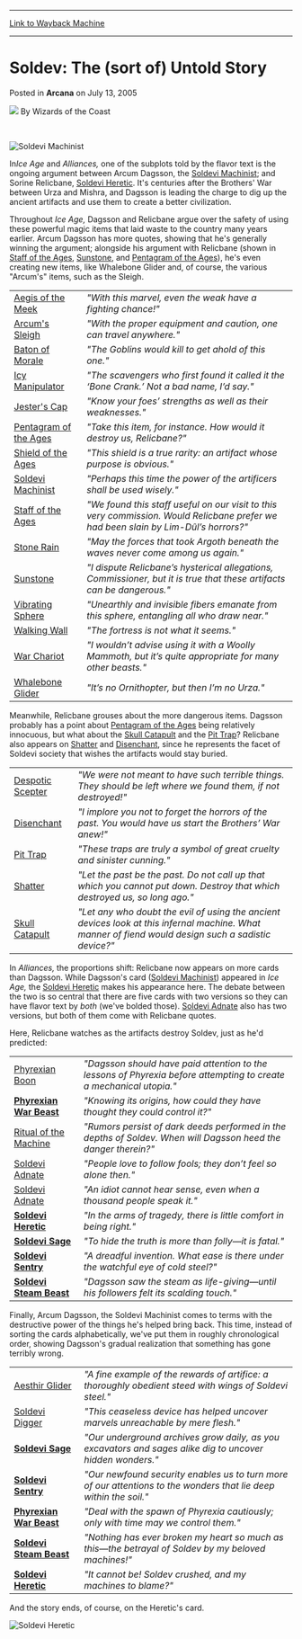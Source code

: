
---
[Link to Wayback Machine](https://web.archive.org/web/20210430023059/https://magic.wizards.com/en/articles/archive/soldev-sort-untold-story-2005-07-13)

[_metadata_:author]:- "Wizards of the Coast"
[_metadata_:description]:- "InIce Age and Alliances, one of the subplots told by the flavor text is the ongoing argument between Arcum Dagsson, the Soldevi Machinist; and Sorine Relicbane, Soldevi Heretic. It's centuries after the Brothers' War between Urza and Mishra, and Dagsson is leading the charge to dig up the ancient artifacts and use them to create a better civilization. Throughout Ice Age,"
[_metadata_:generator]:- "Drupal 7 (http://drupal.org)"
[_metadata_:node]:- "608881"
[_metadata_:publish_date]:- "2005-07-13"
[_metadata_:source]:- "div-main-content"
[_metadata_:title]:- "Soldev: The (sort of) Untold Story"
[_metadata_:wayback_capture_timestamp]:- "2021-04-30 02:30:59"
[_metadata_:wayback_raw_url]:- "https://web.archive.org/web/20210430023059id_/https://magic.wizards.com/en/articles/archive/soldev-sort-untold-story-2005-07-13"
[_metadata_:wayback_url]:- "https://magic.wizards.com/en/articles/archive/soldev-sort-untold-story-2005-07-13"
---


Soldev: The (sort of) Untold Story
==================================



 Posted in **Arcana**
 on July 13, 2005 






![](https://media.magic.wizards.com/styles/auth_small/public/images/person/wizards_author.jpg)
By Wizards of the Coast












 



![Soldevi Machinist](http://gatherer.wizards.com/Handlers/Image.ashx?type=card&name=Soldevi+Machinist)

In*Ice Age* and *Alliances,* one of the subplots told by the flavor text is the ongoing argument between Arcum Dagsson, the [Soldevi Machinist](http://gatherer.wizards.com/Pages/Card/Details.aspx?name=Soldevi+Machinist); and Sorine Relicbane, [Soldevi Heretic](http://gatherer.wizards.com/Pages/Card/Details.aspx?name=Soldevi+Heretic). It's centuries after the Brothers' War between Urza and Mishra, and Dagsson is leading the charge to dig up the ancient artifacts and use them to create a better civilization.

 Throughout *Ice Age,* Dagsson and Relicbane argue over the safety of using these powerful magic items that laid waste to the country many years earlier. Arcum Dagsson has more quotes, showing that he's generally winning the argument; alongside his argument with Relicbane (shown in [Staff of the Ages](http://gatherer.wizards.com/Pages/Card/Details.aspx?name=Staff+of+the+Ages), [Sunstone](http://gatherer.wizards.com/Pages/Card/Details.aspx?name=Sunstone), and [Pentagram of the Ages](http://gatherer.wizards.com/Pages/Card/Details.aspx?name=Pentagram+of+the+Ages)), he's even creating new items, like Whalebone Glider and, of course, the various "Arcum's" items, such as the Sleigh.




|  |  |
| --- | --- |
| [Aegis of the Meek](http://gatherer.wizards.com/Pages/Card/Details.aspx?name=Aegis+of+the+Meek) | *"With this marvel, even the weak have a fighting chance!"* |
| [Arcum's Sleigh](http://gatherer.wizards.com/Pages/Card/Details.aspx?name=Arcum%27s+Sleigh) | *"With the proper equipment and caution, one can travel anywhere."* |
| [Baton of Morale](http://gatherer.wizards.com/Pages/Card/Details.aspx?name=Baton+of+Morale) | *"The Goblins would kill to get ahold of this one."* |
| [Icy Manipulator](http://gatherer.wizards.com/Pages/Card/Details.aspx?name=Icy+Manipulator) | *"The scavengers who first found it called it the ‘Bone Crank.’ Not a bad name, I’d say."* |
| [Jester's Cap](http://gatherer.wizards.com/Pages/Card/Details.aspx?name=Jester%27s+Cap) | *"Know your foes’ strengths as well as their weaknesses."* |
| [Pentagram of the Ages](http://gatherer.wizards.com/Pages/Card/Details.aspx?name=Pentagram+of+the+Ages) | *"Take this item, for instance. How would it destroy us, Relicbane?"* |
| [Shield of the Ages](http://gatherer.wizards.com/Pages/Card/Details.aspx?name=Shield+of+the+Ages) | *"This shield is a true rarity: an artifact whose purpose is obvious."* |
| [Soldevi Machinist](http://gatherer.wizards.com/Pages/Card/Details.aspx?name=Soldevi+Machinist) | *"Perhaps this time the power of the artificers shall be used wisely."*  |
| [Staff of the Ages](http://gatherer.wizards.com/Pages/Card/Details.aspx?name=Staff+of+the+Ages) | *"We found this staff useful on our visit to this very commission. Would Relicbane prefer we had been slain by Lim-Dûl’s horrors?"* |
| [Stone Rain](http://gatherer.wizards.com/Pages/Card/Details.aspx?name=Stone+Rain) | *"May the forces that took Argoth beneath the waves never come among us again."* |
| [Sunstone](http://gatherer.wizards.com/Pages/Card/Details.aspx?name=Sunstone) | *"I dispute Relicbane’s hysterical allegations, Commissioner, but it is true that these artifacts can be dangerous."* |
| [Vibrating Sphere](http://gatherer.wizards.com/Pages/Card/Details.aspx?name=Vibrating+Sphere) | *"Unearthly and invisible fibers emanate from this sphere, entangling all who draw near."* |
| [Walking Wall](http://gatherer.wizards.com/Pages/Card/Details.aspx?name=Walking+Wall) | *"The fortress is not what it seems."* |
| [War Chariot](http://gatherer.wizards.com/Pages/Card/Details.aspx?name=War+Chariot) | *"I wouldn’t advise using it with a Woolly Mammoth, but it’s quite appropriate for many other beasts."* |
| [Whalebone Glider](http://gatherer.wizards.com/Pages/Card/Details.aspx?name=Whalebone+Glider) | *"It’s no Ornithopter, but then I’m no Urza."* |

Meanwhile, Relicbane grouses about the more dangerous items. Dagsson probably has a point about [Pentagram of the Ages](http://gatherer.wizards.com/Pages/Card/Details.aspx?name=Pentagram+of+the+Ages) being relatively innocuous, but what about the [Skull Catapult](http://gatherer.wizards.com/Pages/Card/Details.aspx?name=Skull+Catapult) and the [Pit Trap](http://gatherer.wizards.com/Pages/Card/Details.aspx?name=Pit+Trap)? Relicbane also appears on [Shatter](http://gatherer.wizards.com/Pages/Card/Details.aspx?name=Shatter) and [Disenchant](http://gatherer.wizards.com/Pages/Card/Details.aspx?name=Disenchant), since he represents the facet of Soldevi society that wishes the artifacts would stay buried.




|  |  |
| --- | --- |
| [Despotic Scepter](http://gatherer.wizards.com/Pages/Card/Details.aspx?name=Despotic+Scepter) | *"We were not meant to have such terrible things. They should be left where we found them, if not destroyed!"* |
| [Disenchant](http://gatherer.wizards.com/Pages/Card/Details.aspx?name=Disenchant) | *"I implore you not to forget the horrors of the past. You would have us start the Brothers’ War anew!"* |
| [Pit Trap](http://gatherer.wizards.com/Pages/Card/Details.aspx?name=Pit+Trap) | *"These traps are truly a symbol of great cruelty and sinister cunning."* |
| [Shatter](http://gatherer.wizards.com/Pages/Card/Details.aspx?name=Shatter) | *"Let the past be the past. Do not call up that which you cannot put down. Destroy that which destroyed us, so long ago."* |
| [Skull Catapult](http://gatherer.wizards.com/Pages/Card/Details.aspx?name=Skull+Catapult) | *"Let any who doubt the evil of using the ancient devices look at this infernal machine. What manner of fiend would design such a sadistic device?"*  |

In *Alliances,* the proportions shift: Relicbane now appears on more cards than Dagsson. While Dagsson's card ([Soldevi Machinist](http://gatherer.wizards.com/Pages/Card/Details.aspx?name=Soldevi+Machinist)) appeared in *Ice Age,* the [Soldevi Heretic](http://gatherer.wizards.com/Pages/Card/Details.aspx?name=Soldevi+Heretic) makes his appearance here. The debate between the two is so central that there are five cards with two versions so they can have flavor text by *both* (we've bolded those). [Soldevi Adnate](http://gatherer.wizards.com/Pages/Card/Details.aspx?name=Soldevi+Adnate) also has two versions, but both of them come with Relicbane quotes.


Here, Relicbane watches as the artifacts destroy Soldev, just as he'd predicted:




|  |  |
| --- | --- |
| [Phyrexian Boon](http://gatherer.wizards.com/Pages/Card/Details.aspx?name=Phyrexian+Boon) | *"Dagsson should have paid attention to the lessons of Phyrexia before attempting to create a mechanical utopia."* |
| **[Phyrexian War Beast](http://gatherer.wizards.com/Pages/Card/Details.aspx?name=Phyrexian+War+Beast)** | *"Knowing its origins, how could they have thought they could control it?"* |
| [Ritual of the Machine](http://gatherer.wizards.com/Pages/Card/Details.aspx?name=Ritual+of+the+Machine) | *"Rumors persist of dark deeds performed in the depths of Soldev. When will Dagsson heed the danger therein?"* |
| [Soldevi Adnate](http://gatherer.wizards.com/Pages/Card/Details.aspx?name=Soldevi+Adnate) | *"People love to follow fools; they don’t feel so alone then."* |
| [Soldevi Adnate](http://gatherer.wizards.com/Pages/Card/Details.aspx?name=Soldevi+Adnate) | *"An idiot cannot hear sense, even when a thousand people speak it."* |
| **[Soldevi Heretic](http://gatherer.wizards.com/Pages/Card/Details.aspx?name=Soldevi+Heretic)** | *"In the arms of tragedy, there is little comfort in being right."* |
| **[Soldevi Sage](http://gatherer.wizards.com/Pages/Card/Details.aspx?name=Soldevi+Sage)** | *"To hide the truth is more than folly—it is fatal."* |
| **[Soldevi Sentry](http://gatherer.wizards.com/Pages/Card/Details.aspx?name=Soldevi+Sentry)** | *"A dreadful invention. What ease is there under the watchful eye of cold steel?"* |
| **[Soldevi Steam Beast](http://gatherer.wizards.com/Pages/Card/Details.aspx?name=Soldevi+Steam+Beast)** | *"Dagsson saw the steam as life-giving—until his followers felt its scalding touch."* |

Finally, Arcum Dagsson, the Soldevi Machinist comes to terms with the destructive power of the things he's helped bring back. This time, instead of sorting the cards alphabetically, we've put them in roughly chronological order, showing Dagsson's gradual realization that something has gone terribly wrong.




|  |  |
| --- | --- |
| [Aesthir Glider](http://gatherer.wizards.com/Pages/Card/Details.aspx?name=Aesthir+Glider) | *"A fine example of the rewards of artifice: a thoroughly obedient steed with wings of Soldevi steel."* |
| [Soldevi Digger](http://gatherer.wizards.com/Pages/Card/Details.aspx?name=Soldevi+Digger) | *"This ceaseless device has helped uncover marvels unreachable by mere flesh."* |
| **[Soldevi Sage](http://gatherer.wizards.com/Pages/Card/Details.aspx?name=Soldevi+Sage)** | *"Our underground archives grow daily, as you excavators and sages alike dig to uncover hidden wonders."* |
| **[Soldevi Sentry](http://gatherer.wizards.com/Pages/Card/Details.aspx?name=Soldevi+Sentry)** | *"Our newfound security enables us to turn more of our attentions to the wonders that lie deep within the soil."* |
| **[Phyrexian War Beast](http://gatherer.wizards.com/Pages/Card/Details.aspx?name=Phyrexian+War+Beast)** | *"Deal with the spawn of Phyrexia cautiously; only with time may we control them."* |
| **[Soldevi Steam Beast](http://gatherer.wizards.com/Pages/Card/Details.aspx?name=Soldevi+Steam+Beast)** | *"Nothing has ever broken my heart so much as this—the betrayal of Soldev by my beloved machines!"*  |
| **[Soldevi Heretic](http://gatherer.wizards.com/Pages/Card/Details.aspx?name=Soldevi+Heretic)** | *"It cannot be! Soldev crushed, and my machines to blame?"* |

And the story ends, of course, on the Heretic's card.



![Soldevi Heretic](http://gatherer.wizards.com/Handlers/Image.ashx?type=card&name=Soldevi+Heretic)







